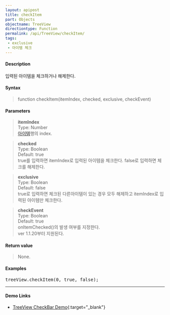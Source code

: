 ```yaml
---
layout: apipost
title: checkItem
part: Objects
objectname: TreeView
directiontype: Function
permalink: /api/TreeView/checkItem/
tags:
 - exclusive
 - 아이템 체크
---
```



#### Description

 입력된 아이템을 체크하거나 해제한다.

#### Syntax

> function checkItem(itemIndex, checked, exclusive, checkEvent)

#### Parameters

> **itemIndex**  
> Type: Number  
> [아이템](/api/features/Grid%20Item/)행의 index.  

> **checked**  
> Type: Boolean  
> Default: true  
> true를 입력하면 itemIndex로 입력된 아이템을 체크한다. false로 입력하면 체크를 해제한다.  

> **exclusive**  
> Type: Boolean  
> Default: false  
> true로 입력하면 체크된 다른아이템이 있는 경우 모두 해제하고 itemIndex로 입력된 아이템만 체크한다.  

> **checkEvent**  
> Type: Boolean  
> Default: true  
> onItemChecked()의 발생 여부를 지정한다.  
> ver 1.1.20부터 지원된다.     

#### Return value

> None.  

#### Examples 

<pre class="prettyprint">
treeView.checkItem(0, true, false);    
</pre>

---

#### Demo Links

* [TreeView CheckBar Demo](http://demo.realgrid.com/Tree/TreeCheckBox){:target="_blank"}    
